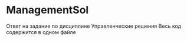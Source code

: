 # ManagementSol
Ответ на задание по дисциплине Управленческие решения
Весь код содержится в одном файле
